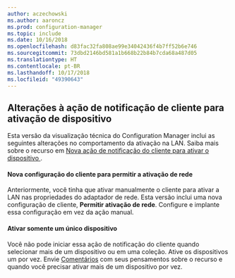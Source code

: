 ```yaml
---
author: aczechowski
ms.author: aaroncz
ms.prod: configuration-manager
ms.topic: include
ms.date: 10/16/2018
ms.openlocfilehash: d83fac32fa808ae99e34042436f4b7ff52b6e746
ms.sourcegitcommit: 73dbd2146bd581a1b668b22b84b7cda68a487d05
ms.translationtype: HT
ms.contentlocale: pt-BR
ms.lasthandoff: 10/17/2018
ms.locfileid: "49390643"
---
```

## <a name="bkmk_wakeup"></a> Alterações à ação de notificação de cliente para ativação de dispositivo
<!--1317364-->

Esta versão da visualização técnica do Configuration Manager inclui as seguintes alterações no comportamento da ativação na LAN. Saiba mais sobre o recurso em [Nova ação de notificação do cliente para ativar o dispositivo ](/sccm/core/get-started/capabilities-in-technical-preview-1810#bkmk_wakeup).

#### <a name="new-client-setting-to-allow-network-wake-up"></a>Nova configuração do cliente para permitir a ativação de rede
Anteriormente, você tinha que ativar manualmente o cliente para ativar a LAN nas propriedades do adaptador de rede. Esta versão inclui uma nova configuração de cliente, **Permitir ativação de rede**. Configure e implante essa configuração em vez da ação manual. 

#### <a name="only-wake-up-a-single-device"></a>Ativar somente um único dispositivo
Você não pode iniciar essa ação de notificação do cliente quando selecionar mais de um dispositivo ou em uma coleção. Ative os dispositivos um por vez. Envie [Comentários](/sccm/core/understand/find-help#product-feedback) com seus pensamentos sobre o recurso e quando você precisar ativar mais de um dispositivo por vez.


